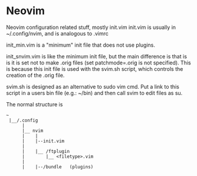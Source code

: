 # Neovim
Neovim configuration related stuff, mostly init.vim
init.vim is usually in ~/.config/nvim, and is analogous to .vimrc

init_min.vim is a "minimum" init file that does not use plugins.

init_snvim.vim is like the minimum init file, but the main difference 
is that is is it is set not to make .orig files (set patchmode=.orig is not
specified). This is because this init file is used with the svim.sh script, which
controls the creation of the .orig file.

svim.sh is designed as an alternative to sudo vim cmd.  Put a link to this script
in a users bin file (e.g.: ~/bin) and then call svim <filename> to edit files as 
su.

The normal structure is
~~~~
~
 |__/.config
      |
      |__ nvim
	  |    |
	  |    |--init.vim
      |
      |    |__ /ftplugin
      |        |__ <filetype>.vim
	  |
	  |    |--/bundle   (plugins)
~~~~

